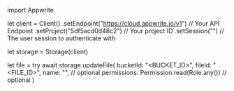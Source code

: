 import Appwrite

let client = Client()
    .setEndpoint("https://cloud.appwrite.io/v1") // Your API Endpoint
    .setProject("5df5acd0d48c2") // Your project ID
    .setSession("") // The user session to authenticate with

let storage = Storage(client)

let file = try await storage.updateFile(
    bucketId: "<BUCKET_ID>",
    fileId: "<FILE_ID>",
    name: "<NAME>", // optional
    permissions: Permission.read(Role.any()) // optional
)

